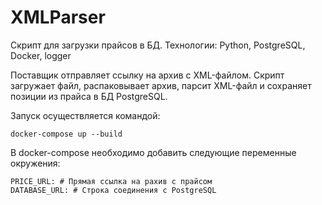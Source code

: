 # XMLParser
Скрипт для загрузки прайсов в БД. 
Технологии: Python, PostgreSQL, Docker, logger

Поставщик отправляет ссылку на архив с XML-файлом. Скрипт загружает файл, распаковывает архив, парсит XML-файл и сохраняет позиции из прайса в БД PostgreSQL.

Запуск осуществляется командой:

```
docker-compose up --build
```

В docker-compose необходимо добавить следующие переменные окружения:
```
PRICE_URL: # Прямая ссылка на рахив с прайсом
DATABASE_URL: # Строка соединения с PostgreSQL
```
